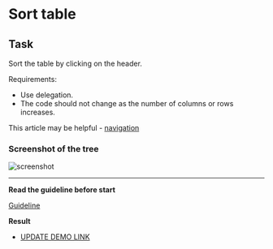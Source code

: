 # Sort table

## Task

Sort the table by clicking on the header.

Requirements:

- Use delegation.
- The code should not change as the number of columns or rows increases.

This article may be helpful - [navigation](https://learn.javascript.ru/traversing-dom#dom-navigation-tables)

### Screenshot of the tree
![screenshot](example/sort_table.png)

---
**Read the guideline before start**

[Guideline](https://github.com/mate-academy/js_task-DOM-guideline)

**Result**

- [UPDATE DEMO LINK](https://Valeriy-Sorochynskyi.github.io/js_sort-table-DOM/)
